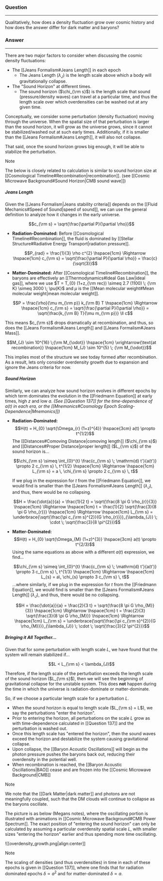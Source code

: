 ### Question
---
Qualitatively, how does a density fluctuation grow over cosmic history and how does the answer differ for dark matter and baryons?

### Answer
---
There are two major factors to consider when discussing the cosmic density fluctuations:

- The [[Jeans Formalism#Jeans Length]] in each epoch
	- The Jeans Length ($\lambda_{J}$) is the length scale above which a body will gravitationally collapse.
- The "Sound Horizon" at different times. 
	- The sound horizon ($\chi_{\rm s}$) is the length scale that sound (pressure/density waves) can travel at a particular time, and thus the length scale over which overdensities can be washed out at any given time. 

Conceptually, we consider some perturbation (density fluctuation) moving through the universe. When the spatial size of that perturbation is larger than the sound horizon, it will grow as the universe grows, since it cannot be stabilized/washed out at such early times. Additionally, if it is smaller than the [[Jeans Formalism#Jeans Length]], it will also not collapse. 

That said, once the sound horizon grows big enough, it will be able to stabilize the perturbation. 

> [!note] 
> The below is closely related to calculation is similar to sound horizon size at [[Cosmological Timeline#Recombination|recombination]]. (see [[Cosmic Microwave Background#Sound Horizon|CMB sound wave]])

##### Jeans Length

Given the [[Jeans Formalism|Jeans stability criteria]] depends on the [[Fluid Mechanics#Speed of Sound|speed of sound]], we can use the general definition to analyze how it changes in the early universe.

$$c_{\rm s} = \sqrt{\frac{\partial P}{\partial \rho}}$$

- **Radiation-Dominated:**
	Before [[Cosmological Timeline#Recombination]], the fluid is dominated by [[Stellar Structure#Radiative Energy Transport|radiation pressure]].
	
	$$P_{rad} = \frac{1}{3} \rho c^{2} \hspace{1cm} \Rightarrow \hspace{1cm} c_{\rm s} = \sqrt{\frac{\partial P}{\partial \rho}} = \frac{c}{\sqrt{3}}$$

- **Matter-Dominated:**
	After [[Cosmological Timeline#Recombination]], the baryons are effectively an [[Thermodynamics#Ideal Gas Law|ideal gas]], where we use $T  = T_{0} (1+z_{\rm rec}) \simeq 2.7 (1100) \; {\rm K} \simeq 3000 \; \pu{K}$ and $\mu$ is the [[Mean molecular weight#Mean molecular weight|mean molecular weight]]. 
	
	$$P = \frac{\rho}{\mu m_{\rm p}} k_{\rm B} T \hspace{1cm} \Rightarrow \hspace{1cm} c_{\rm s} = \sqrt{\frac{\partial P}{\partial \rho}} = \sqrt{\frac{k_{\rm B} T}{\mu m_{\rm p}}} \ll c$$
	
This means $c_{\rm s}$ drops dramatically at recombination, and thus, so does the [[Jeans Formalism#Jeans Length]] and [[Jeans Formalism#Jeans Mass]].

$$M_{J} \sim 10^{16} \;{\rm M_{\odot}} \hspace{1cm} \xrightarrow{\text{at recombination}} \hspace{1cm} M_{J} \sim 10^{5} \; {\rm M_{\odot}}$$

This implies most of the structure we see today formed after recombination. As a result, lets only consider overdensity growth due to expansion and ignore the Jeans criteria for now.

##### Sound Horizon

 Similarly, we can analyze how sound horizon evolves in different epochs by which term dominates the evolution in the [[Friedmann Equation]] at early times, high $z$ and low $a$. *(See [[Question 137]] for the time-dependence of $a(t)$ in each era, or the [[Mnemonics#Cosmology Epoch Scaling-Dependence|Mnemonics]])*

- **Radiation-Dominated:** $$H(t) = H_{0} \sqrt{\Omega_{r} (1+z)^{4}} \hspace{3cm} a(t) \propto t^{1/2}$$
	The [[Distances#Comoving Distance|comoving length]] ($\chi_{\rm s}$) and [[Distances#Proper Distance|proper length]] ($L_{\rm s}$) of the sound horizon is...
	
	$$\chi_{\rm s} \simeq \int_{0}^{t} \frac{c_{\rm s} \; \mathrm{d} t'}{a(t')} \propto 2 c_{\rm s} \, t^{1/2} \hspace{1cm} \Rightarrow \hspace{1cm} L_{\rm s} = a \, \chi_{\rm s} \propto 2 c_{\rm s} \, t$$
	
	If we plug in the expression for $t$ from the [[Friedmann Equation]], we would find is smaller than the [[Jeans Formalism#Jeans Length]] ($\lambda_{J}$), and thus, there would be no collapsing.
	
	$$H = \frac{\dot{a}}{a} = \frac{1}{2 t} = \sqrt{\frac{8 \pi G \rho_{r}}{3}} \hspace{1cm} \Rightarrow \hspace{1cm} t = \frac{1}{2} \sqrt{\frac{3}{8 \pi G \rho_{r}}} \hspace{1cm} \Rightarrow \hspace{1cm} L_{\rm s} = \underbrace{\sqrt{\frac{\pi c_{\rm s}^{2}}{G \rho_{r}}}}_{\lambda_{J}} \; \cdot \; \sqrt{\frac{3}{8 \pi^{2}}}$$

- **Matter-Dominated:** $$H(t) = H_{0} \sqrt{\Omega_{M} (1+z)^{3}} \hspace{3cm} a(t) \propto t^{2/3}$$
	Using the same equations as above with a different $a(t)$ expression, we find...
	
	$$\chi_{\rm s} \simeq \int_{0}^{t} \frac{c_{\rm s} \; \mathrm{d} t'}{a(t')} \propto 3 c_{\rm s} \, t^{1/3} \hspace{1cm} \Rightarrow \hspace{1cm} L_{s} = a\, \chi_{s} \propto 3 c_{\rm s} \, t$$
	...where similarly, if we plug in the expression for $t$ from the [[Friedmann Equation]], we would find is smaller than the [[Jeans Formalism#Jeans Length]] ($\lambda_{J}$), and thus, there would be no collapsing.
	
	$$H = \frac{\dot{a}}{a} = \frac{2}{3 t} = \sqrt{\frac{8 \pi G \rho_{M}}{3}} \hspace{1cm} \Rightarrow \hspace{1cm} t = \frac{2}{3} \sqrt{\frac{3}{8 \pi G \rho_{M}}} \hspace{1cm} \Rightarrow \hspace{1cm} L_{\rm s} = \underbrace{\sqrt{\frac{\pi c_{\rm s}^{2}}{G \rho_{M}}}}_{\lambda_{J}} \; \cdot \; \sqrt{\frac{3}{2 \pi^{2}}}$$
##### Bringing it All Together...

Given that for some perturbation with length scale $L$, we have found that the system will remain stabilized if...

$$L < L_{\rm s} < \lambda_{J}$$

Therefore, if the length scale of the perturbation exceeds the length scale of the sound horizon ($L_{\rm s}$), then we will see the beginning of gravitational collapse for the unstable system. This does **not** happen during the time in which the universe is radiation-dominate or matter-dominate.

So, if we choose a particular length scale for a perturbation $L$. 
- When the sound horizon is equal to length scale ($L_{\rm s} = L$), we say the perturbations "enter the horizon".
- Prior to entering the horizon, all perturbations on the scale $L$ grow as with time-dependence calculated in [[Question 137]] and the perturbation is washed out.
- Once this length scale has "entered the horizon", then the sound waves exceed the horizon and destabilize the system causing gravitational collapse. 
- Upon collapse, the [[Baryon Acoustic Oscillations]] will begin as the photon pressure pushes the baryons back out, reducing their overdensity in the potential well.
- When recombination is reached, the [[Baryon Acoustic Oscillations|BAO]] cease and are frozen into the [[Cosmic Microwave Background|CMB]]

> [!note] 
> We note that the [[Dark Matter|dark matter]] and photons are not meaningfully coupled, such that the DM clouds will continue to collapse as the baryons oscillate.

The picture is as below (Megans notes), where the oscillating portion is illustrated with animations in [[Cosmic Microwave Background#CMB Power Spectrum]]. The exact position of "entering the sound horizon" can only be calculated by assuming a particular overdensity spatial scale $L$, with smaller sizes "entering the horizon" earlier and thus spending more time oscillating.

![[overdensity_growth.png|align:center]]

> [!note]
> The scaling of densities (and thus overdensities) in time in each of these epochs is given in [[Question 137]], where one finds that for radiation dominated epochs $\delta \propto a^2$ and for matter-dominated $\delta \propto a$.